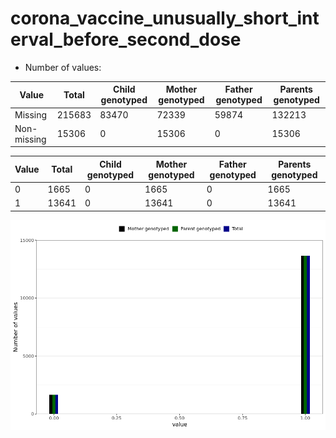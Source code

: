 # corona_vaccine_unusually_short_interval_before_second_dose
- Number of values:

| Value | Total | Child genotyped | Mother genotyped | Father genotyped | Parents genotyped |
| ----- | ----- | --------------- | ---------------- | ---------------- |---------------- |
| Missing | 215683 | 83470 | 72339 | 59874 | 132213 |
| Non-missing | 15306 | 0 | 15306 | 0 | 15306 |

| Value | Total | Child genotyped | Mother genotyped | Father genotyped | Parents genotyped |
| ----- | ----- | --------------- | ---------------- | ---------------- |---------------- |
| 0 | 1665 | 0 | 1665 | 0 | 1665 |
| 1 | 13641 | 0 | 13641 | 0 | 13641 |



![](corona_vaccine_unusually_short_interval_before_second_dose_n.png)



